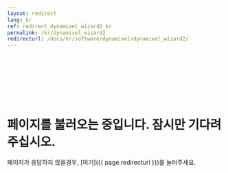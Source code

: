 ```yaml
---
layout: redirect
lang: kr
ref: redirect_dynamixel_wizard2_kr
permalink: /kr/dynamixel_wizard2
redirecturl: /docs/kr/software/dynamixel/dynamixel_wizard2/
---
```


<br><br><br><br><br><br>
# 페이지를 불러오는 중입니다. 잠시만 기다려주십시오.
페이지가 응답하지 않을경우, [여기]({{ page.redirecturl }})를 눌러주세요.
